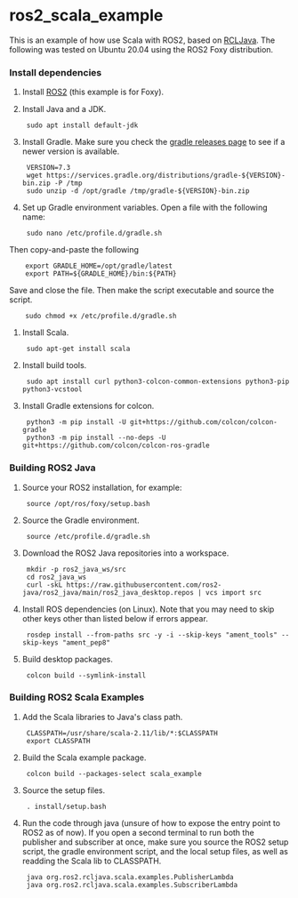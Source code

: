 # ros2_scala_example

This is an example of how use Scala with ROS2, based on [RCLJava](https://github.com/ros2-java/ros2_java). The following was tested on Ubuntu 20.04 using the ROS2 Foxy distribution. 

### Install dependencies

1. Install [ROS2](https://docs.ros.org/en/foxy/Installation/Ubuntu-Install-Debians.html) (this example is for Foxy).

1. Install Java and a JDK.

        sudo apt install default-jdk

1. Install Gradle. Make sure you check the [gradle releases page](https://gradle.org/releases/) to see if a newer version is available.

        VERSION=7.3
        wget https://services.gradle.org/distributions/gradle-${VERSION}-bin.zip -P /tmp
        sudo unzip -d /opt/gradle /tmp/gradle-${VERSION}-bin.zip

1. Set up Gradle environment variables. Open a file with the following name:

        sudo nano /etc/profile.d/gradle.sh

Then copy-and-paste the following

        export GRADLE_HOME=/opt/gradle/latest
        export PATH=${GRADLE_HOME}/bin:${PATH}

Save and close the file. Then make the script executable and source the script.

        sudo chmod +x /etc/profile.d/gradle.sh

1. Install Scala.

        sudo apt-get install scala

1. Install build tools.

        sudo apt install curl python3-colcon-common-extensions python3-pip python3-vcstool

1. Install Gradle extensions for colcon.

        python3 -m pip install -U git+https://github.com/colcon/colcon-gradle
        python3 -m pip install --no-deps -U git+https://github.com/colcon/colcon-ros-gradle

### Building ROS2 Java
1. Source your ROS2 installation, for example:

        source /opt/ros/foxy/setup.bash

1. Source the Gradle environment.

        source /etc/profile.d/gradle.sh

1. Download the ROS2 Java repositories into a workspace.

        mkdir -p ros2_java_ws/src
        cd ros2_java_ws
        curl -skL https://raw.githubusercontent.com/ros2-java/ros2_java/main/ros2_java_desktop.repos | vcs import src

1. Install ROS dependencies (on Linux). Note that you may need to skip other keys other than listed below if errors appear.

        rosdep install --from-paths src -y -i --skip-keys "ament_tools" --skip-keys "ament_pep8"

1. Build desktop packages.

        colcon build --symlink-install

### Building ROS2 Scala Examples
1. Add the Scala libraries to Java's class path.

        CLASSPATH=/usr/share/scala-2.11/lib/*:$CLASSPATH
        export CLASSPATH

1. Build the Scala example package.

        colcon build --packages-select scala_example

1. Source the setup files.

        . install/setup.bash

1. Run the code through java (unsure of how to expose the entry point to ROS2 as of now). If you open a second terminal to run both the publisher and subscriber at once, make sure you source the ROS2 setup script, the gradle environment script, and the local setup files, as well as readding the Scala lib to CLASSPATH.

        java org.ros2.rcljava.scala.examples.PublisherLambda
        java org.ros2.rcljava.scala.examples.SubscriberLambda